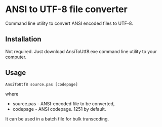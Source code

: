 # ANSI to UTF-8 file converter
Command line utility to convert ANSI encoded files to UTF-8.

## Installation
Not required. Just download AnsiToUtf8.exe command line utility to your computer.

## Usage
`AnsiToUtf8 source.pas [codepage]`

where
* source.pas - ANSI-encoded file to be converted,
* codepage - ANSI codepage. 1251 by default.

It can be used in a batch file for bulk transcoding.
